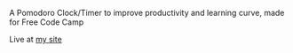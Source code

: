 A Pomodoro Clock/Timer to improve productivity and learning curve, made for Free Code Camp

Live at [my site](http://gionaufal.com/pomodoro-clock)
